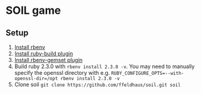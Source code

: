 # SOIL game

## Setup

1. [Install rbenv](https://github.com/rbenv/rbenv#installation)
2. [Install ruby-build plugin](https://github.com/rbenv/ruby-build#installing-as-an-rbenv-plugin-recommended)
3. [Install rbenv-gemset plugin](https://github.com/jf/rbenv-gemset#github)
4. Build ruby 2.3.0 with `rbenv install 2.3.0 -v`. You may need to manually specify the openssl directory with e.g. `RUBY_CONFIGURE_OPTS=--with-openssl-dir=/opt rbenv install 2.3.0 -v`
5. Clone soil `git clone https://github.com/ffeldhaus/soil.git soil`
